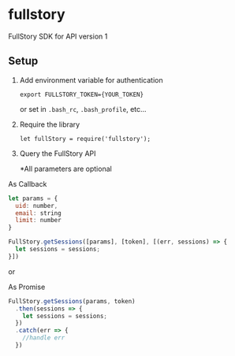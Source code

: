 # fullstory
FullStory SDK for API version 1

## Setup

1. Add environment variable for authentication

   `export FULLSTORY_TOKEN={YOUR_TOKEN}`

   or set in `.bash_rc`, `.bash_profile`, etc...

2. Require the library

   `let fullStory = require('fullstory');`

3. Query the FullStory API

   *All parameters are optional

As Callback
```javascript
let params = {
  uid: number,
  email: string
  limit: number
}

FullStory.getSessions([params], [token], [(err, sessions) => {
  let sessions = sessions;
}])
```
or

As Promise
```javascript
FullStory.getSessions(params, token)
  .then(sessions => {
    let sessions = sessions;
  })
  .catch(err => {
    //handle err
  })
```
